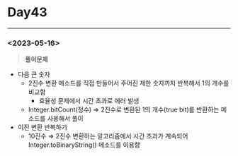 # Day43

---

### <2023-05-16>

> **********************풀이문제**********************
>
- 다음 큰 숫자
    - 2진수 변환 메소드를 직접 만들어서 주어진 제한 숫자까지 반복해서 1의 개수를 비교함
        - 효율성 문제에서 시간 초과로 에러 발생
    - Integer.bitCount(정수) ⇒ 2진수로 변환된 1의 개수(true bit)를 반환하는 메소드를 사용해서 풀이
- 이진 변환 반복하기
    - 10진수 ⇒ 2진수 변환하는 알고리즘에서 시간 초과가 계속되어 Integer.toBinaryString() 메소드를 이용함